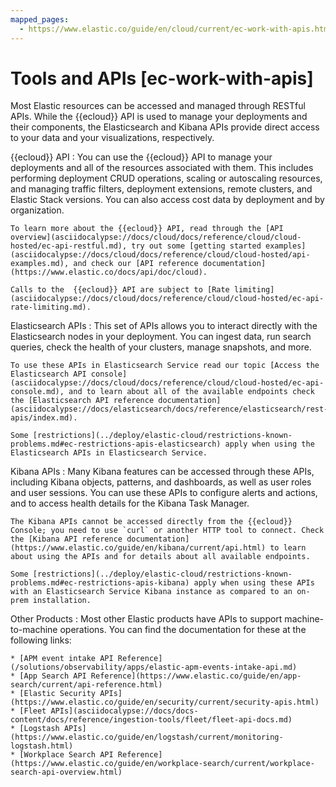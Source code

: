 ```yaml
---
mapped_pages:
  - https://www.elastic.co/guide/en/cloud/current/ec-work-with-apis.html
---
```


# Tools and APIs [ec-work-with-apis]

Most Elastic resources can be accessed and managed through RESTful APIs. While the {{ecloud}} API is used to manage your deployments and their components, the Elasticsearch and Kibana APIs provide direct access to your data and your visualizations, respectively.

{{ecloud}} API
:   You can use the {{ecloud}} API to manage your deployments and all of the resources associated with them. This includes performing deployment CRUD operations, scaling or autoscaling resources, and managing traffic filters, deployment extensions, remote clusters, and Elastic Stack versions. You can also access cost data by deployment and by organization.

    To learn more about the {{ecloud}} API, read through the [API overview](asciidocalypse://docs/cloud/docs/reference/cloud/cloud-hosted/ec-api-restful.md), try out some [getting started examples](asciidocalypse://docs/cloud/docs/reference/cloud/cloud-hosted/api-examples.md), and check our [API reference documentation](https://www.elastic.co/docs/api/doc/cloud).

    Calls to the  {{ecloud}} API are subject to [Rate limiting](asciidocalypse://docs/cloud/docs/reference/cloud/cloud-hosted/ec-api-rate-limiting.md).


Elasticsearch APIs
:   This set of APIs allows you to interact directly with the Elasticsearch nodes in your deployment. You can ingest data, run search queries, check the health of your clusters, manage snapshots, and more.

    To use these APIs in Elasticsearch Service read our topic [Access the Elasticsearch API console](asciidocalypse://docs/cloud/docs/reference/cloud/cloud-hosted/ec-api-console.md), and to learn about all of the available endpoints check the [Elasticsearch API reference documentation](asciidocalypse://docs/elasticsearch/docs/reference/elasticsearch/rest-apis/index.md).

    Some [restrictions](../deploy/elastic-cloud/restrictions-known-problems.md#ec-restrictions-apis-elasticsearch) apply when using the Elasticsearch APIs in Elasticsearch Service.


Kibana APIs
:   Many Kibana features can be accessed through these APIs, including Kibana objects, patterns, and dashboards, as well as user roles and user sessions. You can use these APIs to configure alerts and actions, and to access health details for the Kibana Task Manager.

    The Kibana APIs cannot be accessed directly from the {{ecloud}} Console; you need to use `curl` or another HTTP tool to connect. Check the [Kibana API reference documentation](https://www.elastic.co/guide/en/kibana/current/api.html) to learn about using the APIs and for details about all available endpoints.

    Some [restrictions](../deploy/elastic-cloud/restrictions-known-problems.md#ec-restrictions-apis-kibana) apply when using these APIs with an Elasticsearch Service Kibana instance as compared to an on-prem installation.


Other Products
:   Most other Elastic products have APIs to support machine-to-machine operations. You can find the documentation for these at the following links:

    * [APM event intake API Reference](/solutions/observability/apps/elastic-apm-events-intake-api.md)
    * [App Search API Reference](https://www.elastic.co/guide/en/app-search/current/api-reference.html)
    * [Elastic Security APIs](https://www.elastic.co/guide/en/security/current/security-apis.html)
    * [Fleet APIs](asciidocalypse://docs/docs-content/docs/reference/ingestion-tools/fleet/fleet-api-docs.md)
    * [Logstash APIs](https://www.elastic.co/guide/en/logstash/current/monitoring-logstash.html)
    * [Workplace Search API Reference](https://www.elastic.co/guide/en/workplace-search/current/workplace-search-api-overview.html)



